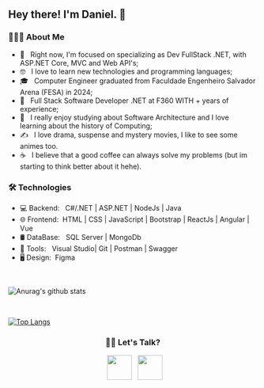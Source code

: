 <h2> Hey there! I'm Daniel. 👋</h2>

<h3> 👨🏻‍💻 About Me </h3>

- 🔭 &nbsp; Right now, I'm focused on specializing as Dev FullStack .NET, with ASP.NET Core, MVC and Web API's;
- 🤓 &nbsp; I love to learn new technologies and programming languages;
- 🎓 &nbsp; Computer Engineer graduated from Faculdade Engenheiro Salvador Arena (FESA) in 2024;
- 💼 &nbsp; Full Stack Software Developer .NET at F360 WITH + years of experience;
- 🌱 &nbsp; I really enjoy studying about Software Architecture and I love learning about the history of Computing;
- ✍️ &nbsp; I love drama, suspense and mystery movies, I like to see some animes too.
- ☕ &nbsp; I believe that a good coffee can always solve my problems (but im starting to think better about it hehe). 


<h3>🛠 Technologies</h3>

- 💻 Backend: &nbsp;  C#/.NET | ASP.NET | NodeJs | Java
- 🌐 Frontend:&nbsp; HTML | CSS | JavaScript | Bootstrap | ReactJs | Angular | Vue
- 🛢 DataBase: &nbsp; SQL Server | MongoDb
- 🔧 Tools: &nbsp;   Visual Studio| Git | Postman | Swagger
- 🖥 Design:&nbsp;     Figma 

<br>


![Anurag's github stats](https://github-readme-stats.vercel.app/api?username=DaniFTT&show_icons=true&theme=radical)

<br>

[![Top Langs](https://github-readme-stats.vercel.app/api/top-langs/?username=DaniFTT&layout=compact&text_color=daf7dc&bg_color=151515)](https://github.com/devSouvik/github-readme-stats)



<h3 align="center"> 🤝🏻 Let's Talk? </h3>

<p align="center">
&nbsp; <a href="https://www.linkedin.com/in/danielsantos-sousa/" target="blank" rel="noopener noreferrer"><img src="https://img.icons8.com/plasticine/100/000000/linkedin.png" width="50" /></a>
&nbsp; <a href="mailto:daniel.s.6140@gmail.com" target="blank" rel="noopener noreferrer"><img src="https://img.icons8.com/plasticine/100/000000/gmail.png"  width="50" /></a>
</p>
